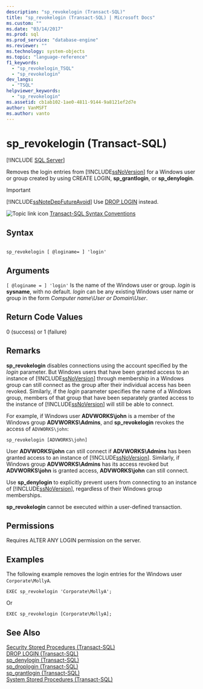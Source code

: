 ```yaml
---
description: "sp_revokelogin (Transact-SQL)"
title: "sp_revokelogin (Transact-SQL) | Microsoft Docs"
ms.custom: ""
ms.date: "03/14/2017"
ms.prod: sql
ms.prod_service: "database-engine"
ms.reviewer: ""
ms.technology: system-objects
ms.topic: "language-reference"
f1_keywords: 
  - "sp_revokelogin_TSQL"
  - "sp_revokelogin"
dev_langs: 
  - "TSQL"
helpviewer_keywords: 
  - "sp_revokelogin"
ms.assetid: cb1ab102-1ae0-4811-9144-9a8121ef2d7e
author: VanMSFT
ms.author: vanto
---
```

# sp_revokelogin (Transact-SQL)
[!INCLUDE [SQL Server](../../includes/applies-to-version/sqlserver.md)]

  Removes the login entries from [!INCLUDE[ssNoVersion](../../includes/ssnoversion-md.md)] for a Windows user or group created by using CREATE LOGIN, **sp_grantlogin**, or **sp_denylogin**.  
  
> [!IMPORTANT]  
>  [!INCLUDE[ssNoteDepFutureAvoid](../../includes/ssnotedepfutureavoid-md.md)] Use [DROP LOGIN](../../t-sql/statements/drop-login-transact-sql.md) instead.  
  
 ![Topic link icon](../../database-engine/configure-windows/media/topic-link.gif "Topic link icon") [Transact-SQL Syntax Conventions](../../t-sql/language-elements/transact-sql-syntax-conventions-transact-sql.md)  
  
## Syntax  
  
```  
  
sp_revokelogin [ @loginame= ] 'login'  
```  
  
## Arguments  
`[ @loginame = ] 'login'`
 Is the name of the Windows user or group. *login* is **sysname**, with no default. *login* can be any existing Windows user name or group in the form *Computer name*\\*User or Domain*\\*User*.  
  
## Return Code Values  
 0 (success) or 1 (failure)  
  
## Remarks  
 **sp_revokelogin** disables connections using the account specified by the *login* parameter. But Windows users that have been granted access to an instance of [!INCLUDE[ssNoVersion](../../includes/ssnoversion-md.md)] through membership in a Windows group can still connect as the group after their individual access has been revoked. Similarly, if the *login* parameter specifies the name of a Windows group, members of that group that have been separately granted access to the instance of [!INCLUDE[ssNoVersion](../../includes/ssnoversion-md.md)] will still be able to connect.  
  
 For example, if Windows user **ADVWORKS\john** is a member of the Windows group **ADVWORKS\Admins**, and **sp_revokelogin** revokes the access of `ADVWORKS\john`:  
  
```  
sp_revokelogin [ADVWORKS\john]  
```  
  
 User **ADVWORKS\john** can still connect if **ADVWORKS\Admins** has been granted access to an instance of [!INCLUDE[ssNoVersion](../../includes/ssnoversion-md.md)]. Similarly, if Windows group **ADVWORKS\Admins** has its access revoked but **ADVWORKS\john** is granted access, **ADVWORKS\john** can still connect.  
  
 Use **sp_denylogin** to explicitly prevent users from connecting to an instance of [!INCLUDE[ssNoVersion](../../includes/ssnoversion-md.md)], regardless of their Windows group memberships.  
  
 **sp_revokelogin** cannot be executed within a user-defined transaction.  
  
## Permissions  
 Requires ALTER ANY LOGIN permission on the server.  
  
## Examples  
 The following example removes the login entries for the Windows user `Corporate\MollyA`.  
  
```  
EXEC sp_revokelogin 'Corporate\MollyA';  
```  
  
 Or  
  
```  
EXEC sp_revokelogin [Corporate\MollyA];  
```  
  
## See Also  
 [Security Stored Procedures &#40;Transact-SQL&#41;](../../relational-databases/system-stored-procedures/security-stored-procedures-transact-sql.md)   
 [DROP LOGIN &#40;Transact-SQL&#41;](../../t-sql/statements/drop-login-transact-sql.md)   
 [sp_denylogin &#40;Transact-SQL&#41;](../../relational-databases/system-stored-procedures/sp-denylogin-transact-sql.md)   
 [sp_droplogin &#40;Transact-SQL&#41;](../../relational-databases/system-stored-procedures/sp-droplogin-transact-sql.md)   
 [sp_grantlogin &#40;Transact-SQL&#41;](../../relational-databases/system-stored-procedures/sp-grantlogin-transact-sql.md)   
 [System Stored Procedures &#40;Transact-SQL&#41;](../../relational-databases/system-stored-procedures/system-stored-procedures-transact-sql.md)  
  
  
